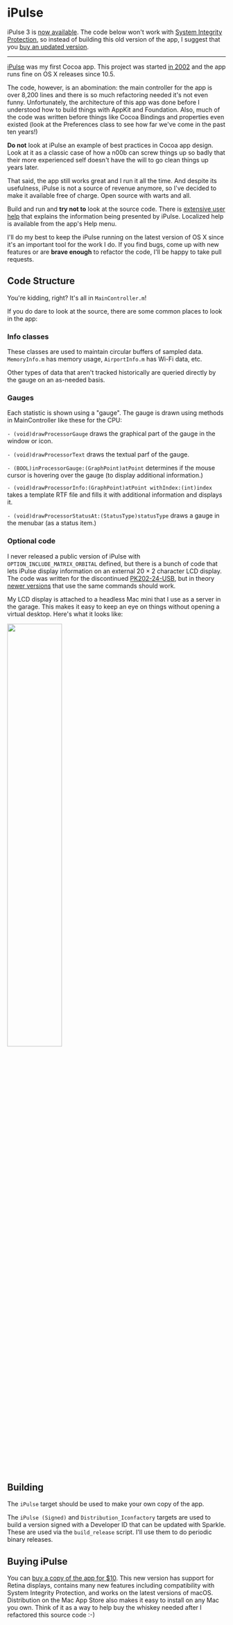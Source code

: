 # iPulse

iPulse 3 is [now available](https://ipulseapp.com). The code below won't work with [System Integrity Protection](https://en.wikipedia.org/wiki/System_Integrity_Protection), so instead of building this old version of the app, I suggest that you [buy an updated version](https://itunes.apple.com/us/app/ipulse/id1028916583?ls=1&mt=12&uo=4&pt=8934&at=10l4G7&ct=IPULSE_GITHUB).

<hr/>

[iPulse](http://iconfactory.com/software/ipulse) was my first Cocoa app. This project was started [in 2002](http://iconfactory.com/software/ipulse_history) and the app runs fine on OS X releases since 10.5.

The code, however, is an abomination: the main controller for the app is over 8,200 lines and there is so much refactoring needed it's not even funny. Unfortunately, the architecture of this app was done before I understood how to build things with AppKit and Foundation. Also, much of the code was written before things like Cocoa Bindings and properties even existed (look at the Preferences class to see how far we've come in the past ten years!)

**Do not** look at iPulse an example of best practices in Cocoa app design. Look at it as a classic case of how a n00b can screw things up so badly that their more experienced self doesn't have the will to go clean things up years later.

That said, the app still works great and I run it all the time. And despite its usefulness, iPulse is not a source of revenue anymore, so I've decided to make it available free of charge. Open source with warts and all.

Build and run and **try not to** look at the source code. There is [extensive user help](English.lproj/Help.html) that explains the information being presented by iPulse. Localized help is available from the app's Help menu.

I'll do my best to keep the iPulse running on the latest version of OS X since it's an important tool for the work I do. If you find bugs, come up with new features or are **brave enough** to refactor the code, I'll be happy to take pull requests.


## Code Structure

You're kidding, right? It's all in `MainController.m`!

If you do dare to look at the source, there are some common places to look in the app:


### Info classes

These classes are used to maintain circular buffers of sampled data. `MemoryInfo.m` has memory usage, `AirportInfo.m` has Wi-Fi data, etc.

Other types of data that aren't tracked historically are queried directly by the gauge on an as-needed basis.


### Gauges

Each statistic is shown using a "gauge". The gauge is drawn using methods in MainController like these for the CPU:

`- (void)drawProcessorGauge` draws the graphical part of the gauge in the window or icon.

`- (void)drawProcessorText` draws the textual parf of the gauge.

`- (BOOL)inProcessorGauge:(GraphPoint)atPoint` determines if the mouse cursor is hovering over the gauge (to display additional information.)

`- (void)drawProcessorInfo:(GraphPoint)atPoint withIndex:(int)index` takes a template RTF file and fills it with additional information and displays it.

`- (void)drawProcessorStatusAt:(StatusType)statusType` draws a gauge in the menubar (as a status item.)


### Optional code

I never released a public version of iPulse with `OPTION_INCLUDE_MATRIX_ORBITAL` defined, but there is a bunch of code that lets iPulse display information on an external 20 × 2 character LCD display. The code was written for the discontinued [PK202-24-USB](http://www.matrixorbital.ca/manuals/Legacy/PK_series/PK202-24-USB/), but in theory [newer versions](http://www.matrixorbital.com/p974/BLC2021-BL-USB/product_info.html) that use the same commands should work.

My LCD display is attached to a headless Mac mini that I use as a server in the garage. This makes it easy to keep an eye on things without opening a virtual desktop. Here's what it looks like:

<img src="iPulse-LCD.jpg" width="50%" />

## Building

The `iPulse` target should be used to make your own copy of the app.

The `iPulse (Signed)` and `Distribution_Iconfactory` targets are used to build a version signed with a Developer ID that can be updated with Sparkle. These are used via the `build_release` script. I'll use them to do periodic binary releases.

## Buying iPulse

You can [buy a copy of the app for $10](https://ipulseapp.com). This new version has support for Retina displays, contains many new features including compatibility with System Integrity Protection, and works on the latest versions of macOS. Distribution on the Mac App Store also makes it easy to install on any Mac you own. Think of it as a way to help buy the whiskey needed after I refactored this source code :-)


